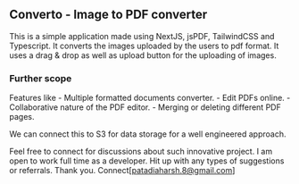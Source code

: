 ## Converto - Image to PDF converter

This is a simple application made using NextJS, jsPDF, TailwindCSS and Typescript. It converts the images uploaded by the users to pdf format. It uses a drag & drop as well as upload button for the uploading of images. 

### Further scope
 Features like 
    - Multiple formatted documents converter. 
    - Edit PDFs online.
    - Collaborative nature of the PDF editor.
    - Merging or deleting different PDF pages. 

We can connect this to S3 for data storage for a well engineered approach. 

Feel free to connect for discussions about such innovative project. I am open to work full time as a developer. Hit up with any types of suggestions or referrals. Thank you. Connect[patadiaharsh.8@gmail.com]

